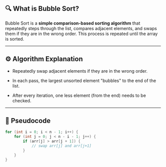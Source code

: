 ## 🔍 What is Bubble Sort?

Bubble Sort is a **simple comparison-based sorting algorithm** that repeatedly steps through the list, compares adjacent elements, and swaps them if they are in the wrong order. This process is repeated until the array is sorted.

---

## ⚙️ Algorithm Explanation

- Repeatedly swap adjacent elements if they are in the wrong order.
    
- In each pass, the largest unsorted element "bubbles" to the end of the list.
    
- After every iteration, one less element (from the end) needs to be checked.
    

---

## 🧠 Pseudocode

```java
for (int i = 0; i < n - 1; i++) {
    for (int j = 0; j < n - i - 1; j++) {
        if (arr[j] > arr[j + 1]) {
            // swap arr[j] and arr[j+1]
        }
    }
}

```